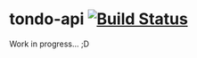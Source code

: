 tondo-api [![Build Status](https://travis-ci.org/feliperuhland/tondo-api.png?branch=master)](https://travis-ci.org/feliperuhland/tondo-api) 
=========

Work in progress... ;D
